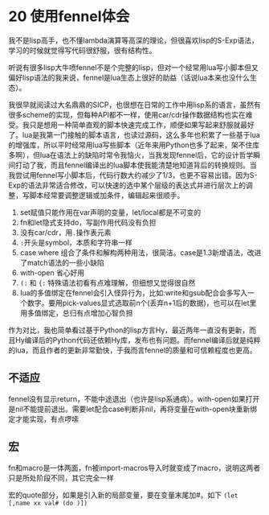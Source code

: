 # 20 使用fennel体会

我不是lisp高手，也不懂lambda演算等高深的理论，但很喜欢lisp的S-Exp语法，学习的时候就觉得写代码很舒服，很有结构性。

听说有很多lisp大牛喷fennel不是个完整的lisp，但对一个经常用lua写小脚本但又偏好lisp语法的我来说，fennel是lua生态上很好的助益（话说lua本来也没什么生态）。

我很早就阅读过大名鼎鼎的SICP，也很想在日常的工作中用lisp系的语言，虽然有很多scheme的实现，但每种API都不一样，使用car/cdr操作数据结构也实在难受。我只是想用一种简单直观的脚本快速完成工作，顺便如果写起来舒服就最好了。lua是我第一门接触的脚本语言，也读过源码，这么多年也积累了一些基于lua的增强库，所以平时经常用lua写些脚本（近年来用Python也多了起来，架不住库多啊），但lua在语法上的缺陷时常令我恼火，当我发现fennel后，它的设计哲学瞬间打动了我，而且fennel编译出的lua脚本使我能清楚地知道背后的转换规则。当我尝试用fennel写小脚本后，代码行数大约减少了1/3，也更不容易出错。因为S-Exp的语法非常适合修改，可以快速的选中某个层级的表达式并进行层次上的调整，写脚本经常要调整逻辑或加条件，编辑起来很顺手。

1. set赋值只能作用在var声明的变量，let/local都是不可变的
2. fn和let隐式支持do，写副作用代码没有负担
3. 没有car/cdr，用`.`操作表元素
4. `:`开头是symbol，本质和字符串一样
5. case where 组合了条件和解构两种用法，很简洁。case是1.3新增语法，改进了match语法的一些小缺陷
6. with-open 省心好用
7. `(:` 和 `{:` 特殊语法初看有点难理解，但细想又觉得很自然
8. lua的多值绑定在fennel会引入怪异行为，比如:write和gsub配合会多写入一个数字。要用pick-values显式选取前n个(丢弃n+1后的数据)，也可以在let里用多值绑定，总归有点增加心智负担

作为对比，我也简单看过基于Python的lisp方言Hy，最近两年一直没有更新，而且Hy编译后的Python代码还依赖Hy库，发布也有问题。而fennel编译后就是纯粹的lua，而且作者的更新非常勤快，于我而言fennel的质量和可信赖程度也更高。

## 不适应

fennel没有显示return，不能中途退出（也许是lisp系通病）。with-open如果打开是nil不能提前退出。需要let配合case判断非nil，再将变量在with-open块重新绑定才能实现，有点啰嗦

## 宏

fn和macro是一体两面，fn被import-macros导入时就变成了macro，说明这两者只是所处阶段不同，其它完全一样

宏的quote部分，如果是引入新的局部变量，要在变量末尾加#。如下 `(let [,name xx val# (do )])`
